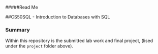 #####Read Me

##CS50SQL - Introduction to Databases with SQL

### Summary 

Within this repository is the submitted lab work and final project, (lised under the `project` folder above).
